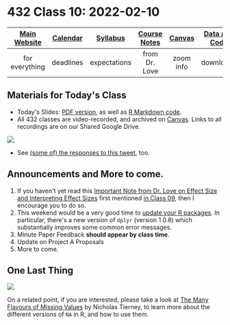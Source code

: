 # 432 Class 10: 2022-02-10

[Main Website](https://thomaselove.github.io/432/) | [Calendar](https://thomaselove.github.io/432/calendar.html) | [Syllabus](https://thomaselove.github.io/432-2022-syllabus/) | [Course Notes](https://thomaselove.github.io/432-notes/) | [Canvas](https://canvas.case.edu) | [Data and Code](https://github.com/THOMASELOVE/432-data) | [Sources](https://github.com/THOMASELOVE/432-2022/tree/main/references) | [Contact Us](https://thomaselove.github.io/432/contact.html)
:-----------: | :--------------: | :----------: | :---------: | :-------------: | :-----------: | :------------: | :-------------:
for everything | deadlines | expectations | from Dr. Love | zoom info | downloads | read/watch | need help?

## Materials for Today's Class

- Today's Slides: [PDF version](https://github.com/THOMASELOVE/432-2022/blob/main/classes/class10/432_2022_slides10.pdf), as well as [R Markdown code](https://github.com/THOMASELOVE/432-2022/blob/main/classes/class10/432_2022_slides10.Rmd). 
- All 432 classes are video-recorded, and archived on [Canvas](https://canvas.case.edu). Links to all recordings are on our Shared Google Drive.

![](https://github.com/THOMASELOVE/432-2022/blob/main/classes/class10/figures/rochford_tw.png)

- See [(some of) the responses to this tweet](https://twitter.com/RochfordElle/status/1359887143225733124), too.

## Announcements and More to come.

1. If you haven't yet read this [Important Note from Dr. Love on Effect Size and Interpreting Effect Sizes](https://github.com/THOMASELOVE/432-2022/blob/main/classes/class09/effects_note.pdf) first mentioned [in Class 09](https://github.com/THOMASELOVE/432-2022/tree/main/classes/class09#important-note-from-dr-love-on-effect-size-and-interpreting-effect-sizes), then I encourage you to do so.
2. This weekend would be a very good time to [update your R packages](https://thomaselove.github.io/500/r_packages.html). In particular, there's a new version of `dplyr` (version 1.0.8) which substantially improves some common error messages.
3. Minute Paper Feedback **should appear by class time**.
4. Update on Project A Proposals
5. More to come.

## One Last Thing

![](https://github.com/THOMASELOVE/432-2022/blob/main/classes/class10/figures/maarten_tw.png)

On a related point, if you are interested, please take a look at [The Many Flavours of Missing Values](https://www.njtierney.com/post/2020/09/17/missing-flavour/) by Nicholas Tierney, to learn more about the different versions of `NA` in R, and how to use them.

